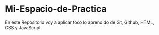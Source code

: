 # Mi-Espacio-de-Practica
En este Repositorio voy a aplicar todo lo aprendido de Git, Github, HTML, CSS y JavaScript